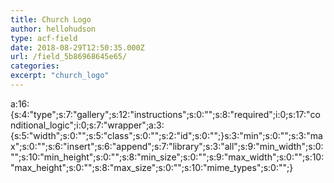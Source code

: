 ```yaml
---
title: Church Logo
author: hellohudson
type: acf-field
date: 2018-08-29T12:50:35.000Z
url: /field_5b86968645e65/
categories: 
excerpt: "church_logo"
---
```


a:16:{s:4:"type";s:7:"gallery";s:12:"instructions";s:0:"";s:8:"required";i:0;s:17:"conditional\_logic";i:0;s:7:"wrapper";a:3:{s:5:"width";s:0:"";s:5:"class";s:0:"";s:2:"id";s:0:"";}s:3:"min";s:0:"";s:3:"max";s:0:"";s:6:"insert";s:6:"append";s:7:"library";s:3:"all";s:9:"min\_width";s:0:"";s:10:"min\_height";s:0:"";s:8:"min\_size";s:0:"";s:9:"max\_width";s:0:"";s:10:"max\_height";s:0:"";s:8:"max\_size";s:0:"";s:10:"mime\_types";s:0:"";}